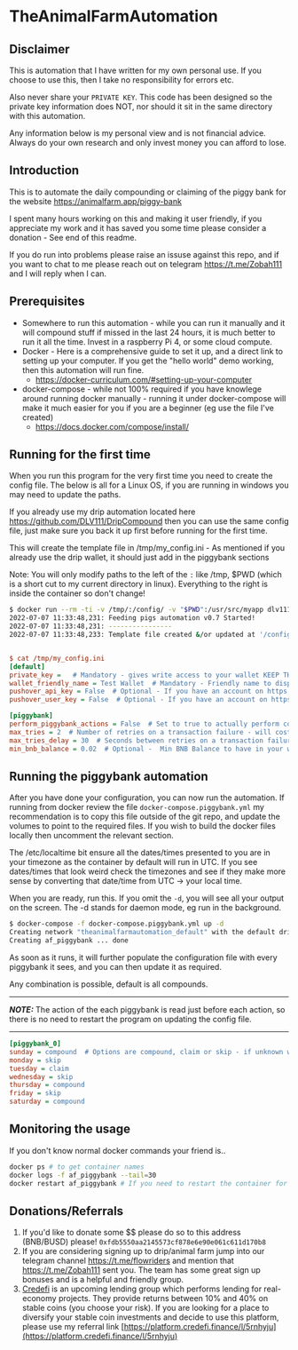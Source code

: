 # TheAnimalFarmAutomation

## Disclaimer

This is automation that I have written for my own personal use. If you choose to use this, then I take no responsibility for errors etc.

Also never share your ``PRIVATE KEY``. This code has been designed so the private key information does NOT, nor should it sit in the same directory with this automation.

Any information below is my personal view and is not financial advice. Always do your own research and only invest money you can afford to lose.

## Introduction

This is to automate the daily compounding or claiming of the piggy bank for the website https://animalfarm.app/piggy-bank

I spent many hours working on this and making it user friendly, if you appreciate my work and it has saved you some time please consider a donation - See end of this readme.

If you do run into problems please raise an issuse against this repo, and if you want to chat to me please reach out on telegram https://t.me/Zobah111 and I will reply when I can.

## Prerequisites

* Somewhere to run this automation - while you can run it manually and it will compound stuff if missed in the last 24 hours, it is much better to run it all the time. Invest in a raspberry Pi 4, or some cloud compute.
* Docker - Here is a comprehensive guide to set it up, and a direct link to setting up your computer. If you get the "hello world" demo working, then this automation will run fine.
   * https://docker-curriculum.com/#setting-up-your-computer
* docker-compose - while not 100% required if you have knowlege around running docker manually - running it under docker-compose will make it much easier for you if you are a beginner (eg use the file I've created)
   * https://docs.docker.com/compose/install/

## Running for the first time

When you run this program for the very first time you need to create the config file. The below is all for a Linux OS, if you are running in windows you may need to update the paths.

If you already use my drip automation located here https://github.com/DLV111/DripCompound then you can use the same config file, just make sure you back it up first before running for the first time.

This will create the template file in /tmp/my_config.ini - As mentioned if you already use the drip wallet, it should just add in the piggybank sections

Note: You will only modify paths to the left of the ``:`` like /tmp, $PWD (which is a short cut to my current directory in linux). Everything to the right is inside the container so don't change!

``` bash
$ docker run --rm -ti -v /tmp/:/config/ -v "$PWD":/usr/src/myapp dlv111/crypto-web3:latest python piggybank.py -n /config/my_config.ini
2022-07-07 11:33:48,231: Feeding pigs automation v0.7 Started!
2022-07-07 11:33:48,231: ----------------
2022-07-07 11:33:48,233: Template file created &/or updated at '/config/my_config.ini'. Please review

```

``` ini

$ cat /tmp/my_config.ini
[default]
private_key =   # Mandatory - gives write access to your wallet KEEP THIS SECRET!!
wallet_friendly_name = Test Wallet  # Mandatory - Friendly name to display in output
pushover_api_key = False  # Optional - If you have an account on https://pushover.net/ you can set this up to send notfications to your phone.
pushover_user_key = False  # Optional - If you have an account on https://pushover.net/ you can set this up to send notfications to your phone.

[piggybank]
perform_piggybank_actions = False  # Set to true to actually perform compounding
max_tries = 2  # Number of retries on a transaction failure - will cost gas each time. 2 means try once more if there is a failure.
max_tries_delay = 30  # Seconds between retries on a transaction failure. Wait this long before trying again.
min_bnb_balance = 0.02  # Optional -  Min BNB Balance to have in your wallet to allow compounding action
```

## Running the piggybank automation

After you have done your configuration, you can now run the automation. If running from docker review the file ``docker-compose.piggybank.yml`` my recommendation is to copy this file outside of the git repo, and update the volumes to point to the required files. If you wish to build the docker files locally then uncomment the relevant section. 

The /etc/localtime bit ensure all the dates/times presented to you are in your timezone as the container by default will run in UTC. If you see dates/times that look weird check the timezones and see if they make more sense by converting that date/time from UTC -> your local time.

When you are ready, run this. If you omit the ``-d``, you will see all your output on the screen. The -d stands for daemon mode, eg run in the background.

``` bash
$ docker-compose -f docker-compose.piggybank.yml up -d
Creating network "theanimalfarmautomation_default" with the default driver
Creating af_piggybank ... done
```

As soon as it runs, it will further populate the configuration file with every piggybank it sees, and you can then update it as required.

Any combination is possible, default is all compounds.

---
**_NOTE:_** The action of the each piggybank is read just before each action, so there is no need to restart the program on updating the config file.

---

``` ini
[piggybank_0]
sunday = compound  # Options are compound, claim or skip - if unknown will compound
monday = skip
tuesday = claim
wednesday = skip
thursday = compound
friday = skip
saturday = compound
```

## Monitoring the usage

If you don't know normal docker commands your friend is..

``` bash
docker ps # to get container names
docker logs -f af_piggybank --tail=30
docker restart af_piggybank # If you need to restart the container for some reason, generally only reuqired on a code update or modificiation of the common sections (eg [default], [piggybank]). Restart is not required on change of action.
```

## Donations/Referrals

1. If you'd like to donate some $$ please do so to this address (BNB/BUSD) please! ``0xfdb5550aa2145573cf878e6e90e061c611d170b8``
2. If you are considering signing up to drip/animal farm jump into our telegram channel https://t.me/flowriders and mention that https://t.me/Zobah111 sent you. The team has some great sign up bonuses and is a helpful and friendly group.
3. [Credefi](https://credefi.finance/) is an upcoming lending group which performs lending for real-economy projects. They provide returns between 10% and 40% on stable coins (you choose your risk). If you are looking for a place to diversify your stable coin investments and decide to use this platform, please use my referral link [https://platform.credefi.finance/l/5rnhyju](https://platform.credefi.finance/l/5rnhyju)